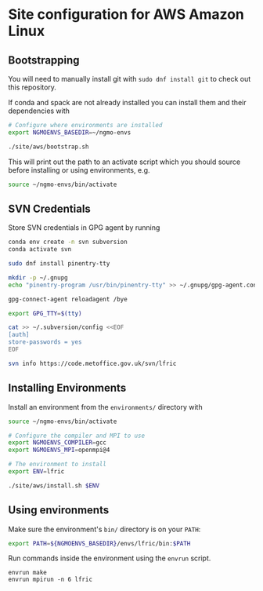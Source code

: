 # Site configuration for AWS Amazon Linux

## Bootstrapping

You will need to manually install git with `sudo dnf install git` to check out
this repository.

If conda and spack are not already installed you can install them and their
dependencies with

```bash
# Configure where environments are installed
export NGMOENVS_BASEDIR=~/ngmo-envs

./site/aws/bootstrap.sh
```

This will print out the path to an activate script which you should source
before installing or using environments, e.g.

```bash
source ~/ngmo-envs/bin/activate
```

## SVN Credentials

Store SVN credentials in GPG agent by running

```bash
conda env create -n svn subversion
conda activate svn

sudo dnf install pinentry-tty

mkdir -p ~/.gnupg
echo "pinentry-program /usr/bin/pinentry-tty" >> ~/.gnupg/gpg-agent.conf

gpg-connect-agent reloadagent /bye

export GPG_TTY=$(tty)

cat >> ~/.subversion/config <<EOF
[auth]
store-passwords = yes
EOF

svn info https://code.metoffice.gov.uk/svn/lfric
```

## Installing Environments

Install an environment from the `environments/` directory with

```bash
source ~/ngmo-envs/bin/activate

# Configure the compiler and MPI to use
export NGMOENVS_COMPILER=gcc
export NGMOENVS_MPI=openmpi@4

# The environment to install
export ENV=lfric

./site/aws/install.sh $ENV
```

## Using environments

Make sure the environment's `bin/` directory is on your `PATH`:

```bash
export PATH=${NGMOENVS_BASEDIR}/envs/lfric/bin:$PATH
```

Run commands inside the environment using the `envrun` script.

```
envrun make
envrun mpirun -n 6 lfric
```
